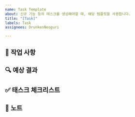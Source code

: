 ```yaml
---
name: Task Template
about: 신규 기능 등의 태스크를 생성해야할 때, 해당 템플릿을 사용합니다.
title: "[Task]"
labels: Task
assignees: DrunkenNeoguri

---
```


## 🧰 작업 사항
<!-- Task를 생성한 이유나 어떤 작업을 진행할 것인지 내용을 작성합니다.  -->

## 🔍 예상 결과
<!-- Task 작업 후에 적용될 예상되는 결과를 작성합니다. -->

## ✅ 태스크 체크리스트
<!-- 해당 사항은 선택입니다. -->
<!-- Task와 관련하여 최소한으로 구현되거나, 적용되어야 할 사항들을 기록합니다. -->

## 🔖 노트
<!-- 해당 사항은 선택입니다. -->
<!-- 기능과 관련하여 참고할 내용이나 디자인이 있을 시 추가합니다. -->
